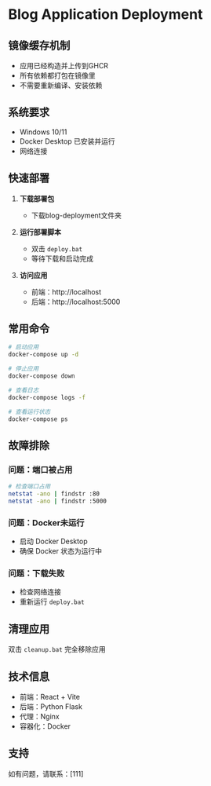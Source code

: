# Blog Application Deployment

## 镜像缓存机制

+ 应用已经构造并上传到GHCR
+ 所有依赖都打包在镜像里
+ 不需要重新编译、安装依赖



## 系统要求

- Windows 10/11
- Docker Desktop 已安装并运行
- 网络连接

## 快速部署

1. **下载部署包**
	- 下载blog-deployment文件夹

2. **运行部署脚本**
	- 双击 `deploy.bat`
	- 等待下载和启动完成

3. **访问应用**
	- 前端：http://localhost
	- 后端：http://localhost:5000

## 常用命令

```bash
# 启动应用
docker-compose up -d

# 停止应用
docker-compose down

# 查看日志
docker-compose logs -f

# 查看运行状态
docker-compose ps
```

## 故障排除

### 问题：端口被占用

```bash
# 检查端口占用
netstat -ano | findstr :80
netstat -ano | findstr :5000
```

### 问题：Docker未运行

- 启动 Docker Desktop
- 确保 Docker 状态为运行中

### 问题：下载失败

- 检查网络连接
- 重新运行 `deploy.bat`

## 清理应用

双击 `cleanup.bat` 完全移除应用

## 技术信息

- 前端：React + Vite
- 后端：Python Flask
- 代理：Nginx
- 容器化：Docker

## 支持

如有问题，请联系：[111]
